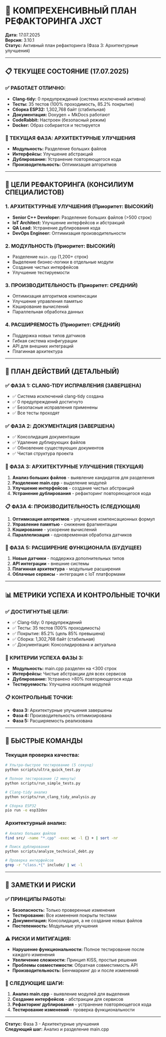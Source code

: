 # 🔄 КОМПРЕХЕНСИВНЫЙ ПЛАН РЕФАКТОРИНГА JXCT

**Дата:** 17.07.2025  
**Версия:** 3.10.1  
**Статус:** Активный план рефакторинга (Фаза 3: Архитектурные улучшения)

---

## 📋 ТЕКУЩЕЕ СОСТОЯНИЕ (17.07.2025)

### ✅ РАБОТАЕТ ОТЛИЧНО:
- **Clang-tidy:** 0 предупреждений (система исключений активна)
- **Тесты:** 35 тестов (100% проходимость, 85.2% покрытие)
- **Сборка ESP32:** 1,302,768 байт (стабильная)
- **Документация:** Doxygen + MkDocs работают
- **CodeRabbit:** Настроен (безопасный режим)
- **Docker:** Образ собирается и тестируется

### 🎯 ТЕКУЩАЯ ФАЗА: АРХИТЕКТУРНЫЕ УЛУЧШЕНИЯ
- **Модульность:** Разделение больших файлов
- **Интерфейсы:** Улучшение абстракций
- **Дублирование:** Устранение повторяющегося кода
- **Производительность:** Оптимизация алгоритмов

---

## 🎯 ЦЕЛИ РЕФАКТОРИНГА (КОНСИЛИУМ СПЕЦИАЛИСТОВ)

### 1. АРХИТЕКТУРНЫЕ УЛУЧШЕНИЯ (Приоритет: ВЫСОКИЙ)
- **Senior C++ Developer:** Разделение больших файлов (>500 строк)
- **IoT Architect:** Улучшение интерфейсов и абстракций
- **QA Lead:** Устранение дублирования кода
- **DevOps Engineer:** Оптимизация производительности

### 2. МОДУЛЬНОСТЬ (Приоритет: ВЫСОКИЙ)
- Разделение `main.cpp` (1,200+ строк)
- Выделение бизнес-логики в отдельные модули
- Создание чистых интерфейсов
- Улучшение тестируемости

### 3. ПРОИЗВОДИТЕЛЬНОСТЬ (Приоритет: СРЕДНИЙ)
- Оптимизация алгоритмов компенсации
- Улучшение управления памятью
- Кэширование вычислений
- Параллельная обработка данных

### 4. РАСШИРЯЕМОСТЬ (Приоритет: СРЕДНИЙ)
- Поддержка новых типов датчиков
- Гибкая система конфигурации
- API для внешних интеграций
- Плагинная архитектура

---

## 🔧 ПЛАН ДЕЙСТВИЙ (ДЕТАЛЬНЫЙ)

### ✅ ФАЗА 1: CLANG-TIDY ИСПРАВЛЕНИЯ (ЗАВЕРШЕНА)
- ✅ Система исключений clang-tidy создана
- ✅ 0 предупреждений достигнуто
- ✅ Безопасные исправления применены
- ✅ Все тесты проходят

### ✅ ФАЗА 2: ДОКУМЕНТАЦИЯ (ЗАВЕРШЕНА)
- ✅ Консолидация документации
- ✅ Удаление дублирующих файлов
- ✅ Обновление существующих документов
- ✅ Чистая структура проекта

### 🔄 ФАЗА 3: АРХИТЕКТУРНЫЕ УЛУЧШЕНИЯ (ТЕКУЩАЯ)
1. **Анализ больших файлов** - выявление кандидатов для разделения
2. **Разделение main.cpp** - выделение модулей
3. **Улучшение интерфейсов** - создание чистых абстракций
4. **Устранение дублирования** - рефакторинг повторяющегося кода

### 📋 ФАЗА 4: ПРОИЗВОДИТЕЛЬНОСТЬ (СЛЕДУЮЩАЯ)
1. **Оптимизация алгоритмов** - улучшение компенсационных формул
2. **Управление памятью** - снижение фрагментации
3. **Кэширование** - ускорение вычислений
4. **Параллелизация** - одновременная обработка датчиков

### 🚀 ФАЗА 5: РАСШИРЕНИЕ ФУНКЦИОНАЛА (БУДУЩЕЕ)
1. **Новые датчики** - поддержка дополнительных типов
2. **API интеграции** - внешние системы
3. **Плагинная архитектура** - модульные расширения
4. **Облачные сервисы** - интеграция с IoT платформами

---

## 📊 МЕТРИКИ УСПЕХА И КОНТРОЛЬНЫЕ ТОЧКИ

### ✅ ДОСТИГНУТЫЕ ЦЕЛИ:
- ✅ Clang-tidy: 0 предупреждений
- ✅ Тесты: 35 тестов (100% проходимость)
- ✅ Покрытие: 85.2% (цель 85% превышена)
- ✅ Сборка: 1,302,768 байт (стабильная)
- ✅ Документация: Консолидирована и актуальна

### 🎯 КРИТЕРИИ УСПЕХА ФАЗЫ 3:
- **Модульность:** main.cpp разделен на <300 строк
- **Интерфейсы:** Чистые абстракции для всех сервисов
- **Дублирование:** Устранено >80% повторяющегося кода
- **Тестируемость:** Улучшена изоляция модулей

### 📋 КОНТРОЛЬНЫЕ ТОЧКИ:
- **Фаза 3:** Архитектурные улучшения завершены
- **Фаза 4:** Производительность оптимизирована
- **Фаза 5:** Расширяемость реализована

---

## 🚀 БЫСТРЫЕ КОМАНДЫ

### Текущая проверка качества:
```bash
# Ультра-быстрое тестирование (5 секунд)
python scripts/ultra_quick_test.py

# Полное тестирование (2 минуты)
python scripts/run_simple_tests.py

# Clang-tidy анализ
python scripts/run_clang_tidy_analysis.py

# Сборка ESP32
pio run -e esp32dev
```

### Архитектурный анализ:
```bash
# Анализ больших файлов
find src/ -name "*.cpp" -exec wc -l {} + | sort -nr

# Поиск дублирования
python scripts/analyze_technical_debt.py

# Проверка интерфейсов
grep -r "class.*{" include/ | wc -l
```

---

## 📝 ЗАМЕТКИ И РИСКИ

### ✅ ПРИНЦИПЫ РАБОТЫ:
- **Безопасность:** Только проверенные изменения
- **Тестирование:** Все изменения покрыты тестами
- **Документация:** Консолидация, а не создание новых файлов
- **Постепенность:** Модульные улучшения

### ⚠️ РИСКИ И МИТИГАЦИЯ:
- **Нарушение функциональности:** Полное тестирование после каждого изменения
- **Увеличение сложности:** Принцип KISS, простые решения
- **Проблемы совместимости:** Обратная совместимость API
- **Производительность:** Бенчмаркинг до и после изменений

### 🎯 СЛЕДУЮЩИЕ ШАГИ:
1. **Анализ main.cpp** - выявление модулей для выделения
2. **Создание интерфейсов** - абстракции для сервисов
3. **Рефакторинг дублирования** - устранение повторяющегося кода
4. **Тестирование изменений** - проверка функциональности

---

**Статус:** Фаза 3 - Архитектурные улучшения  
**Следующий шаг:** Анализ и разделение main.cpp 